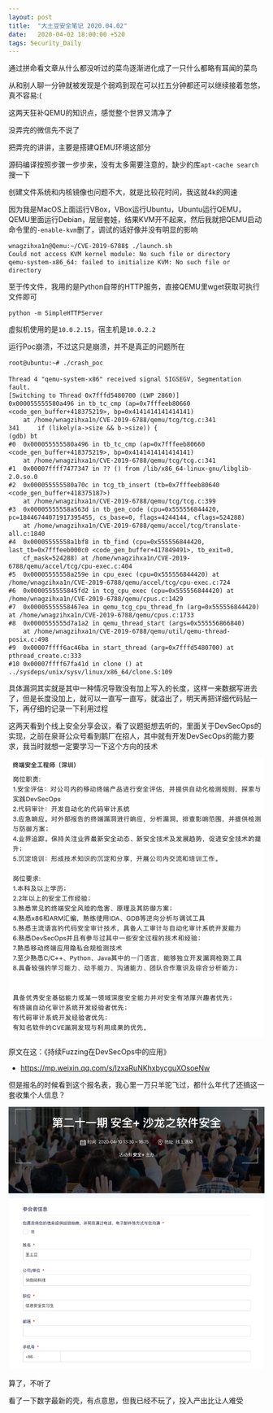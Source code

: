 ```yaml
---
layout: post
title:  "大土豆安全笔记 2020.04.02"
date:   2020-04-02 18:00:00 +520
tags: Security_Daily
---
```


通过拼命看文章从什么都没听过的菜鸟逐渐进化成了一只什么都略有耳闻的菜鸟

从和别人聊一分钟就被发现是个弱鸡到现在可以扛五分钟都还可以继续接着忽悠，真不容易:(

这两天狂补QEMU的知识点，感觉整个世界又清净了

没弄完的微信先不说了

把弄完的讲讲，主要是搭建QEMU环境这部分

源码编译按照步骤一步步来，没有太多需要注意的，缺少的库`apt-cache search`搜一下

创建文件系统和内核镜像也问题不大，就是比较花时间，我这就4k的网速

因为我是MacOS上面运行VBox，VBox运行Ubuntu，Ubuntu运行QEMU，QEMU里面运行Debian，层层套娃，结果KVM开不起来，然后我就把QEMU启动命令里的`-enable-kvm`删了，调试的话好像并没有明显的影响
```
wnagzihxa1n@Qemu:~/CVE-2019-6788$ ./launch.sh
Could not access KVM kernel module: No such file or directory
qemu-system-x86_64: failed to initialize KVM: No such file or directory
```

至于传文件，我用的是Python自带的HTTP服务，直接QEMU里wget获取可执行文件即可
```
python -m SimpleHTTPServer
```

虚拟机使用的是`10.0.2.15`，宿主机是`10.0.2.2`

运行Poc崩溃，不过这只是崩溃，并不是真正的问题所在
```
root@ubuntu:~# ./crash_poc 

Thread 4 "qemu-system-x86" received signal SIGSEGV, Segmentation fault.
[Switching to Thread 0x7fffd5480700 (LWP 2860)]
0x000055555580a496 in tb_tc_cmp (ap=0x7fffeeb80660 <code_gen_buffer+418375219>, bp=0x4141414141414141)
    at /home/wnagzihxa1n/CVE-2019-6788/qemu/tcg/tcg.c:341
341	    if (likely(a->size && b->size)) {
(gdb) bt
#0  0x000055555580a496 in tb_tc_cmp (ap=0x7fffeeb80660 <code_gen_buffer+418375219>, bp=0x4141414141414141)
    at /home/wnagzihxa1n/CVE-2019-6788/qemu/tcg/tcg.c:341
#1  0x00007ffff7477347 in ?? () from /lib/x86_64-linux-gnu/libglib-2.0.so.0
#2  0x000055555580a70c in tcg_tb_insert (tb=0x7fffeeb80640 <code_gen_buffer+418375187>)
    at /home/wnagzihxa1n/CVE-2019-6788/qemu/tcg/tcg.c:399
#3  0x00005555558a563d in tb_gen_code (cpu=0x555556844420, pc=18446744071917395455, cs_base=0, flags=4244144, cflags=524288)
    at /home/wnagzihxa1n/CVE-2019-6788/qemu/accel/tcg/translate-all.c:1840
#4  0x00005555558a1bf8 in tb_find (cpu=0x555556844420, last_tb=0x7fffeeb000c0 <code_gen_buffer+417849491>, tb_exit=0, 
    cf_mask=524288) at /home/wnagzihxa1n/CVE-2019-6788/qemu/accel/tcg/cpu-exec.c:404
#5  0x00005555558a259e in cpu_exec (cpu=0x555556844420) at /home/wnagzihxa1n/CVE-2019-6788/qemu/accel/tcg/cpu-exec.c:724
#6  0x0000555555845fd2 in tcg_cpu_exec (cpu=0x555556844420) at /home/wnagzihxa1n/CVE-2019-6788/qemu/cpus.c:1429
#7  0x00005555558467ea in qemu_tcg_cpu_thread_fn (arg=0x555556844420) at /home/wnagzihxa1n/CVE-2019-6788/qemu/cpus.c:1733
#8  0x0000555555d7a1a2 in qemu_thread_start (args=0x555556866840)
    at /home/wnagzihxa1n/CVE-2019-6788/qemu/util/qemu-thread-posix.c:498
#9  0x00007ffff6ac46ba in start_thread (arg=0x7fffd5480700) at pthread_create.c:333
#10 0x00007ffff67fa41d in clone () at ../sysdeps/unix/sysv/linux/x86_64/clone.S:109
```

具体漏洞其实就是其中一种情况导致没有加上写入的长度，这样一来数据写进去了，但是长度没加上，就可以一直写一直写，就溢出了，明天再把详细代码贴一下，再仔细的记录一下利用过程

这两天看到个线上安全分享会议，看了议题挺想去听的，里面关于DevSecOps的实现，之前在泉哥公众号看到鹅厂在招人，其中就有开发DevSecOps的能力要求，我当时就想一定要学习一下这个方向的技术

![IMAGE](/assets/resources/87548A361C1375A2DEDA6734FB11456B.jpg)

原文在这：《持续Fuzzing在DevSecOps中的应用》
- https://mp.weixin.qq.com/s/IzxaRuNKhxbycguXOsoeNw

但是报名的时候看到这个报名表，我心里一万只羊驼飞过，都什么年代了还搞这一套收集个人信息？

![IMAGE](/assets/resources/5CE4C05410E4B8AC639E31F16ED40FF8.jpg)

算了，不听了

看了一下数字最新的壳，有点意思，但我已经不玩了，投入产出比让人难受